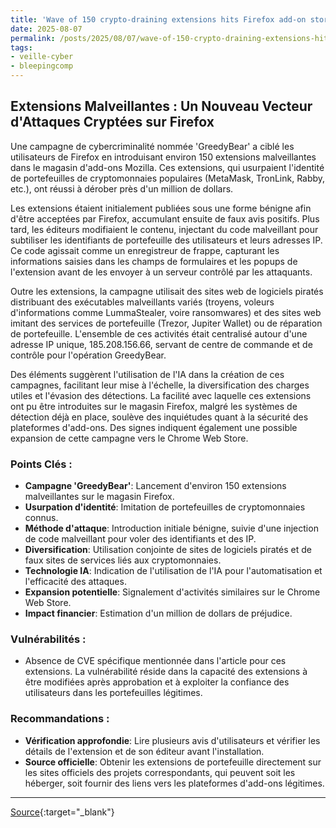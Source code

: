 ```yaml
---
title: 'Wave of 150 crypto-draining extensions hits Firefox add-on store'
date: 2025-08-07
permalink: /posts/2025/08/07/wave-of-150-crypto-draining-extensions-hits-firefox-add-on-store/
tags:
- veille-cyber
- bleepingcomp
---
```

## Extensions Malveillantes : Un Nouveau Vecteur d'Attaques Cryptées sur Firefox

Une campagne de cybercriminalité nommée 'GreedyBear' a ciblé les utilisateurs de Firefox en introduisant environ 150 extensions malveillantes dans le magasin d'add-ons Mozilla. Ces extensions, qui usurpaient l'identité de portefeuilles de cryptomonnaies populaires (MetaMask, TronLink, Rabby, etc.), ont réussi à dérober près d'un million de dollars.

Les extensions étaient initialement publiées sous une forme bénigne afin d'être acceptées par Firefox, accumulant ensuite de faux avis positifs. Plus tard, les éditeurs modifiaient le contenu, injectant du code malveillant pour subtiliser les identifiants de portefeuille des utilisateurs et leurs adresses IP. Ce code agissait comme un enregistreur de frappe, capturant les informations saisies dans les champs de formulaires et les popups de l'extension avant de les envoyer à un serveur contrôlé par les attaquants.

Outre les extensions, la campagne utilisait des sites web de logiciels piratés distribuant des exécutables malveillants variés (troyens, voleurs d'informations comme LummaStealer, voire ransomwares) et des sites web imitant des services de portefeuille (Trezor, Jupiter Wallet) ou de réparation de portefeuille. L'ensemble de ces activités était centralisé autour d'une adresse IP unique, 185.208.156.66, servant de centre de commande et de contrôle pour l'opération GreedyBear.

Des éléments suggèrent l'utilisation de l'IA dans la création de ces campagnes, facilitant leur mise à l'échelle, la diversification des charges utiles et l'évasion des détections. La facilité avec laquelle ces extensions ont pu être introduites sur le magasin Firefox, malgré les systèmes de détection déjà en place, soulève des inquiétudes quant à la sécurité des plateformes d'add-ons. Des signes indiquent également une possible expansion de cette campagne vers le Chrome Web Store.

### Points Clés :

*   **Campagne 'GreedyBear'**: Lancement d'environ 150 extensions malveillantes sur le magasin Firefox.
*   **Usurpation d'identité**: Imitation de portefeuilles de cryptomonnaies connus.
*   **Méthode d'attaque**: Introduction initiale bénigne, suivie d'une injection de code malveillant pour voler des identifiants et des IP.
*   **Diversification**: Utilisation conjointe de sites de logiciels piratés et de faux sites de services liés aux cryptomonnaies.
*   **Technologie IA**: Indication de l'utilisation de l'IA pour l'automatisation et l'efficacité des attaques.
*   **Expansion potentielle**: Signalement d'activités similaires sur le Chrome Web Store.
*   **Impact financier**: Estimation d'un million de dollars de préjudice.

### Vulnérabilités :

*   Absence de CVE spécifique mentionnée dans l'article pour ces extensions. La vulnérabilité réside dans la capacité des extensions à être modifiées après approbation et à exploiter la confiance des utilisateurs dans les portefeuilles légitimes.

### Recommandations :

*   **Vérification approfondie**: Lire plusieurs avis d'utilisateurs et vérifier les détails de l'extension et de son éditeur avant l'installation.
*   **Source officielle**: Obtenir les extensions de portefeuille directement sur les sites officiels des projets correspondants, qui peuvent soit les héberger, soit fournir des liens vers les plateformes d'add-ons légitimes.

---
[Source](https://www.bleepingcomputer.com/news/security/wave-of-150-crypto-draining-extensions-hits-firefox-add-on-store/){:target="_blank"}
